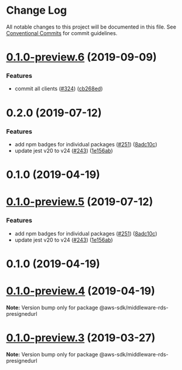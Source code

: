 # Change Log

All notable changes to this project will be documented in this file.
See [Conventional Commits](https://conventionalcommits.org) for commit guidelines.

# [0.1.0-preview.6](https://github.com/aws/aws-sdk-js-v3/compare/@aws-sdk/middleware-rds-presignedurl@0.1.0-preview.3...@aws-sdk/middleware-rds-presignedurl@0.1.0-preview.6) (2019-09-09)


### Features

* commit all clients ([#324](https://github.com/aws/aws-sdk-js-v3/issues/324)) ([cb268ed](https://github.com/aws/aws-sdk-js-v3/commit/cb268ed))



# 0.2.0 (2019-07-12)


### Features

* add npm badges for individual packages ([#251](https://github.com/aws/aws-sdk-js-v3/issues/251)) ([8adc10c](https://github.com/aws/aws-sdk-js-v3/commit/8adc10c))
* update jest v20 to v24 ([#243](https://github.com/aws/aws-sdk-js-v3/issues/243)) ([1e156ab](https://github.com/aws/aws-sdk-js-v3/commit/1e156ab))



# 0.1.0 (2019-04-19)





# [0.1.0-preview.5](https://github.com/aws/aws-sdk-js-v3/compare/@aws-sdk/middleware-rds-presignedurl@0.1.0-preview.3...@aws-sdk/middleware-rds-presignedurl@0.1.0-preview.5) (2019-07-12)


### Features

* add npm badges for individual packages ([#251](https://github.com/aws/aws-sdk-js-v3/issues/251)) ([8adc10c](https://github.com/aws/aws-sdk-js-v3/commit/8adc10c))
* update jest v20 to v24 ([#243](https://github.com/aws/aws-sdk-js-v3/issues/243)) ([1e156ab](https://github.com/aws/aws-sdk-js-v3/commit/1e156ab))



# 0.1.0 (2019-04-19)





# [0.1.0-preview.4](https://github.com/aws/aws-sdk-js-v3/compare/@aws-sdk/middleware-rds-presignedurl@0.1.0-preview.3...@aws-sdk/middleware-rds-presignedurl@0.1.0-preview.4) (2019-04-19)

**Note:** Version bump only for package @aws-sdk/middleware-rds-presignedurl

# [0.1.0-preview.3](https://github.com/aws/aws-sdk-js-v3/compare/@aws-sdk/middleware-rds-presignedurl@0.1.0-preview.2...@aws-sdk/middleware-rds-presignedurl@0.1.0-preview.3) (2019-03-27)

**Note:** Version bump only for package @aws-sdk/middleware-rds-presignedurl
